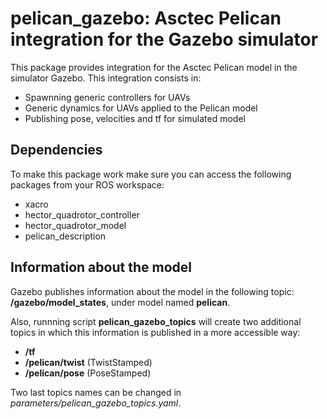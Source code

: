 #   pelican_gazebo: Asctec Pelican integration for the Gazebo simulator

This package provides integration for the Asctec Pelican
model in the simulator Gazebo. This integration consists in:
* Spawnning generic controllers for UAVs
* Generic dynamics for UAVs applied to the Pelican model
* Publishing pose, velocities and tf for simulated model

## Dependencies
To make this package work make sure you can access the 
following packages from your ROS workspace:
* xacro
* hector_quadrotor_controller
* hector_quadrotor_model
* pelican_description


## Information about the model
Gazebo publishes information about the model in the following topic:
**/gazebo/model_states**, under model named **pelican**.

Also, runnning script **pelican_gazebo_topics** will create two
additional topics in which this information is published in a more
accessible way:
* **/tf** 
* **/pelican/twist** (TwistStamped)
* **/pelican/pose** (PoseStamped)

Two last topics names can be changed in *parameters/pelican_gazebo_topics.yaml*.
